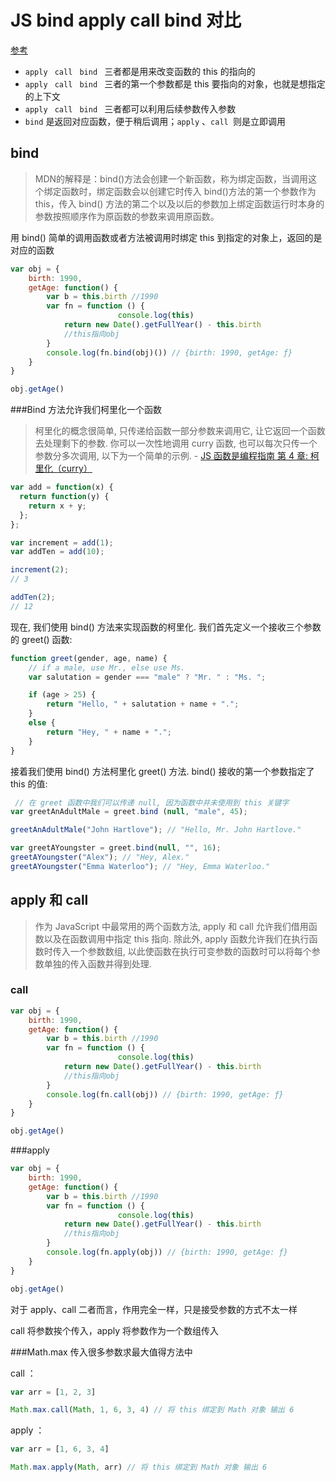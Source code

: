 # JS bind apply call bind 对比

[参考](http://web.jobbole.com/83642/)

- `apply `  `call `   `bind `  三者都是用来改变函数的 this 的指向的
- `apply `  `call `   `bind `  三者的第一个参数都是 this 要指向的对象，也就是想指定的上下文
- `apply `  `call `   `bind `  三者都可以利用后续参数传入参数
- `bind` 是返回对应函数，便于稍后调用；`apply` 、`call `则是立即调用 



## bind

> MDN的解释是：bind()方法会创建一个新函数，称为绑定函数，当调用这个绑定函数时，绑定函数会以创建它时传入 bind()方法的第一个参数作为 this，传入 bind() 方法的第二个以及以后的参数加上绑定函数运行时本身的参数按照顺序作为原函数的参数来调用原函数。



用 bind() 简单的调用函数或者方法被调用时绑定 this 到指定的对象上，返回的是对应的函数

```js
var obj = {
    birth: 1990,
    getAge: function() {
        var b = this.birth //1990
        var fn = function () {
						console.log(this)
            return new Date().getFullYear() - this.birth
            //this指向obj
        }
        console.log(fn.bind(obj)()) // {birth: 1990, getAge: ƒ}
    }
}

obj.getAge()
```

###Bind 方法允许我们柯里化一个函数

> 柯里化的概念很简单, 只传递给函数一部分参数来调用它, 让它返回一个函数去处理剩下的参数. 你可以一次性地调用 curry 函数, 也可以每次只传一个参数分多次调用, 以下为一个简单的示例. - [JS 函数是编程指南 第 4 章: 柯里化（curry）](https://llh911001.gitbooks.io/mostly-adequate-guide-chinese/content/ch4.html)

```js
var add = function(x) {
  return function(y) {
    return x + y;
  };
};

var increment = add(1);
var addTen = add(10);

increment(2);
// 3

addTen(2);
// 12
```



现在, 我们使用 bind() 方法来实现函数的柯里化. 我们首先定义一个接收三个参数的 greet() 函数:

```js
function greet(gender, age, name) {
    // if a male, use Mr., else use Ms.
    var salutation = gender === "male" ? "Mr. " : "Ms. ";

    if (age > 25) {
        return "Hello, " + salutation + name + ".";
    }
    else {
        return "Hey, " + name + ".";
    }
}

```

接着我们使用 bind() 方法柯里化 greet() 方法. bind() 接收的第一个参数指定了 this 的值:

```js
 // 在 greet 函数中我们可以传递 null, 因为函数中并未使用到 this 关键字
var greetAnAdultMale = greet.bind (null, "male", 45);

greetAnAdultMale("John Hartlove"); // "Hello, Mr. John Hartlove."

var greetAYoungster = greet.bind(null, "", 16);
greetAYoungster("Alex"); // "Hey, Alex."
greetAYoungster("Emma Waterloo"); // "Hey, Emma Waterloo." 
```



## apply 和 call

> 作为 JavaScript 中最常用的两个函数方法, apply 和 call 允许我们借用函数以及在函数调用中指定 this 指向. 除此外, apply 函数允许我们在执行函数时传入一个参数数组, 以此使函数在执行可变参数的函数时可以将每个参数单独的传入函数并得到处理.

### call

```js
var obj = {
    birth: 1990,
    getAge: function() {
        var b = this.birth //1990
        var fn = function () {
						console.log(this)
            return new Date().getFullYear() - this.birth
            //this指向obj
        }
        console.log(fn.call(obj)) // {birth: 1990, getAge: ƒ}
    }
}

obj.getAge()
```



###apply

```js
var obj = {
    birth: 1990,
    getAge: function() {
        var b = this.birth //1990
        var fn = function () {
						console.log(this)
            return new Date().getFullYear() - this.birth
            //this指向obj
        }
        console.log(fn.apply(obj)) // {birth: 1990, getAge: ƒ}
    }
}

obj.getAge()
```



对于 apply、call 二者而言，作用完全一样，只是接受参数的方式不太一样

call 将参数挨个传入，apply 将参数作为一个数组传入



###Math.max 传入很多参数求最大值得方法中

call ：

```js
var arr = [1, 2, 3]

Math.max.call(Math, 1, 6, 3, 4) // 将 this 绑定到 Math 对象 输出 6
```



apply ：

```js
var arr = [1, 6, 3, 4]

Math.max.apply(Math, arr) // 将 this 绑定到 Math 对象 输出 6
```

